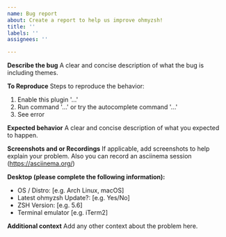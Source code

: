 ```yaml
---
name: Bug report
about: Create a report to help us improve ohmyzsh!
title: ''
labels: ''
assignees: ''

---
```


**Describe the bug**
A clear and concise description of what the bug is including themes.

**To Reproduce**
Steps to reproduce the behavior:
1. Enable this plugin '...'
2. Run command '...' or try the autocomplete command '...'
3. See error

**Expected behavior**
A clear and concise description of what you expected to happen.

**Screenshots and or Recordings**
If applicable, add screenshots to help explain your problem. Also you can record an asciinema session (https://asciinema.org/)

**Desktop (please complete the following information):**
 - OS / Distro: [e.g. Arch Linux, macOS]
 - Latest ohmyzsh Update?: [e.g. Yes/No]
 - ZSH Version: [e.g. 5.6]
 - Terminal emulator [e.g. iTerm2]

**Additional context**
Add any other context about the problem here.
